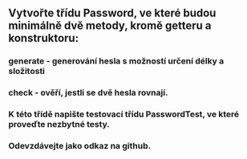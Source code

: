 ## Vytvořte třídu Password, ve které budou minimálně dvě metody, kromě getteru a konstruktoru:
### generate - generování hesla s možností určení délky a složitosti
### check - ověří, jestli se dvě hesla rovnají. 

### K této třídě napište testovací třídu PasswordTest, ve které proveďte nezbytné testy.

### Odevzdávejte jako odkaz na github.

